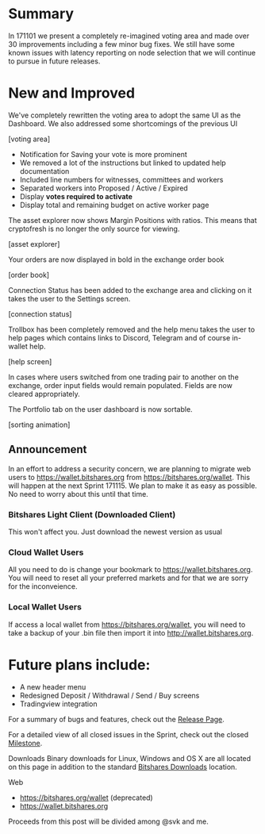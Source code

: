 # Summary

In 171101 we present a completely re-imagined voting area and made over 30 improvements including a few minor bug fixes. We still have some known issues with latency reporting on node selection that we will continue to pursue in future releases.

# New and Improved

We've completely rewritten the voting area to adopt the same UI as the Dashboard. We also addressed some shortcomings of the previous UI

[voting area]

- Notification for Saving your vote is more prominent
- We removed a lot of the instructions but linked to updated help documentation
- Included line numbers for witnesses, committees and workers
- Separated workers into Proposed / Active / Expired
- Display **votes required to activate**
- Display total and remaining budget on active worker page 

The asset explorer now shows Margin Positions with ratios. This means that cryptofresh is no longer the only source for viewing.

[asset explorer]

Your orders are now displayed in bold in the exchange order book

[order book]

Connection Status has been added to the exchange area and clicking on it takes the user to the Settings screen.

[connection status]

Trollbox has been completely removed and the help menu takes the user to help pages which contains links to Discord, Telegram and of course in-wallet help.

[help screen]

In cases where users switched from one trading pair to another on the exchange, order input fields would remain populated. Fields are now cleared appropriately.

The Portfolio tab on the user dashboard is now sortable.

[sorting animation]

## Announcement
In an effort to address a security concern, we are planning to migrate web users to https://wallet.bitshares.org from https://bitshares.org/wallet. This will happen at the next Sprint 171115. We plan to make it as easy as possible. No need to worry about this until that time.

### Bitshares Light Client (Downloaded Client)
This won't affect you. Just download the newest version as usual

### Cloud Wallet Users
All you need to do is change your bookmark to https://wallet.bitshares.org. You will need to reset all your preferred markets and for that we are sorry for the inconveience.

### Local Wallet Users
If access a local wallet from https://bitshares.org/wallet, you will need to take a backup of your .bin file then import it into http://wallet.bitshares.org.


# Future plans include:
- A new header menu
- Redesigned Deposit / Withdrawal / Send / Buy screens
- Tradingview integration

For a summary of bugs and features, check out the [Release Page](https://github.com/bitshares/bitshares-ui/releases/tag/2.0.171101).

For a detailed view of all closed issues in the Sprint, check out the closed [Milestone](https://github.com/bitshares/bitshares-ui/milestone/7?closed=1).

Downloads
Binary downloads for Linux, Windows and OS X are all located on this page in addition to the standard [Bitshares Downloads](https://bitshares.org/download) location.

Web
- https://bitshares.org/wallet (deprecated)
- https://wallet.bitshares.org

Proceeds from this post will be divided among @svk and me.